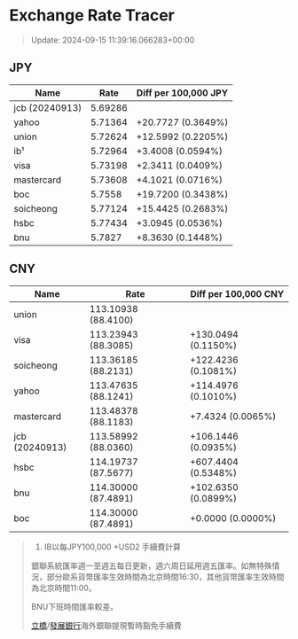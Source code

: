 # Exchange Rate Tracer

> Update: 2024-09-15 11:39:16.066283+00:00

## JPY

| Name           |    Rate | Diff per 100,000 JPY   |
|----------------|---------|------------------------|
| jcb (20240913) | 5.69286 |                        |
| yahoo          | 5.71364 | +20.7727 (0.3649%)     |
| union          | 5.72624 | +12.5992 (0.2205%)     |
| ib¹            | 5.72964 | +3.4008 (0.0594%)      |
| visa           | 5.73198 | +2.3411 (0.0409%)      |
| mastercard     | 5.73608 | +4.1021 (0.0716%)      |
| boc            | 5.7558  | +19.7200 (0.3438%)     |
| soicheong      | 5.77124 | +15.4425 (0.2683%)     |
| hsbc           | 5.77434 | +3.0945 (0.0536%)      |
| bnu            | 5.7827  | +8.3630 (0.1448%)      |

## CNY

| Name           | Rate                | Diff per 100,000 CNY   |
|----------------|---------------------|------------------------|
| union          | 113.10938	(88.4100) |                        |
| visa           | 113.23943	(88.3085) | +130.0494 (0.1150%)    |
| soicheong      | 113.36185	(88.2131) | +122.4236 (0.1081%)    |
| yahoo          | 113.47635	(88.1241) | +114.4976 (0.1010%)    |
| mastercard     | 113.48378	(88.1183) | +7.4324 (0.0065%)      |
| jcb (20240913) | 113.58992	(88.0360) | +106.1446 (0.0935%)    |
| hsbc           | 114.19737	(87.5677) | +607.4404 (0.5348%)    |
| bnu            | 114.30000	(87.4891) | +102.6350 (0.0899%)    |
| boc            | 114.30000	(87.4891) | +0.0000 (0.0000%)      |


> 1. IB以每JPY100,000 +USD2 手續費計算
>
> 銀聯系統匯率週一至週五每日更新，週六周日延用週五匯率。如無特殊情況，部分歐系貨幣匯率生效時間為北京時間16:30，其他貨幣匯率生效時間為北京時間11:00。
>
> BNU下班時間匯率較差。
>
> [立橋](https://www.wlbank.com.mo/uploads/ueditor/file/20181211/1544536513900230.pdf)/[發展銀行](https://www.mdb.com.mo/Service_Charges_20230728.pdf)海外銀聯提現暫時豁免手續費


